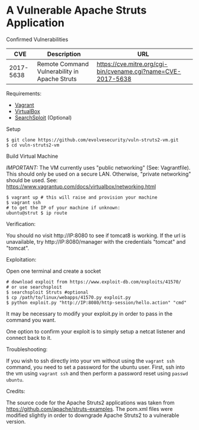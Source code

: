 # A Vulnerable Apache Struts Application

Confirmed Vulnerabilities

| CVE       | Description                                   | URL                                                          |
|-----------|-----------------------------------------------|--------------------------------------------------------------|
| 2017-5638 | Remote Command Vulnerability in Apache Struts | https://cve.mitre.org/cgi-bin/cvename.cgi?name=CVE-2017-5638 |

Requirements:

* [Vagrant](https://www.vagrantup.com/docs/installation/)
* [VirtualBox](https://www.virtualbox.org/wiki/Downloads)
* [SearchSploit](https://www.virtualbox.org/wiki/Downloads) (Optional)

Setup

```
$ git clone https://github.com/evolvesecurity/vuln-struts2-vm.git
$ cd vuln-struts2-vm
```

Build Virtual Machine

*IMPORTANT:* The VM currently uses "public networking" (See: Vagrantfile). This should only be used on a secure LAN. Otherwise, "private networking" should be used. See: https://www.vagrantup.com/docs/virtualbox/networking.html

```
$ vagrant up # this will raise and provision your machine
$ vagrant ssh
# to get the IP of your machine if unknown:
ubuntu@strut $ ip route
```

Verification:

You should no visit http://IP:8080 to see if tomcat8 is working. If the url is unavailable, try http://IP:8080/manager with the credentials "tomcat" and "tomcat".

Exploitation:

Open one terminal and create a socket

```
# download exploit from https://www.exploit-db.com/exploits/41570/
# or use searchsploit
$ searchsploit Struts #optional
$ cp /path/to/linux/webapps/41570.py exploit.py
$ python exploit.py "http://IP:8080/http-session/hello.action" "cmd"
```

It may be necessary to modify your exploit.py in order to pass in the command you want.

One option to confirm your exploit is to simply setup a netcat listener and connect back to it.

Troubleshooting:

If you wish to ssh directly into your vm without using the ```vagrant ssh``` command, you need to set a password for the ubuntu user. First, ssh into the vm using ```vagrant ssh``` and then perform a password reset using ```passwd ubuntu```.

Credits:

The source code for the Apache Struts2 applications was taken from https://github.com/apache/struts-examples. The pom.xml files were modified slightly in order to downgrade Apache Struts2 to a vulnerable version.
